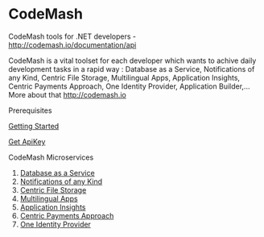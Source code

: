 # CodeMash
CodeMash tools for .NET developers - <a target="_blank" href="http://codemash.io/documentation/api">http://codemash.io/documentation/api</a> 

CodeMash is a vital toolset for each developer which wants to achive daily development tasks in a rapid way : Database as a Service, Notifications of any Kind, Centric File Storage, Multilingual Apps, Application Insights, Centric Payments Approach, One Identity Provider, Application Builder,... More about that http://codemash.io

Prerequisites

[Getting Started](https://github.com/codemash-io/CodeMash.Net/blob/master/Getting%20started.md)

[Get ApiKey](https://github.com/codemash-io/CodeMash.Net/blob/master/Get%20ApiKey.md)

CodeMash Microservices

1. [Database as a Service](https://github.com/codemash-io/CodeMash.Net/blob/master/1.%20Database%20as%20a%20Service.md)
2. [Notifications of any Kind](https://github.com/codemash-io/CodeMash.Net/blob/master/2.%20Notifications.md)
3. [Centric File Storage](https://github.com/codemash-io/CodeMash.Net/blob/master/3.%20Centric%20File%20Storage.md)
4. [Multilingual Apps](https://github.com/codemash-io/CodeMash.Net/blob/master/4.%20Multilingual%20Apps.md)
5. [Application Insights](https://github.com/codemash-io/CodeMash.Net/blob/master/5.%20Application%20Insights.md)
6. [Centric Payments Approach](https://github.com/codemash-io/CodeMash.Net/blob/master/6.%20Centric%20Payments%20Approach.md)
7. [One Identity Provider](https://github.com/codemash-io/CodeMash.Net/blob/master/7.%20One%20Identity%20Provider.md)